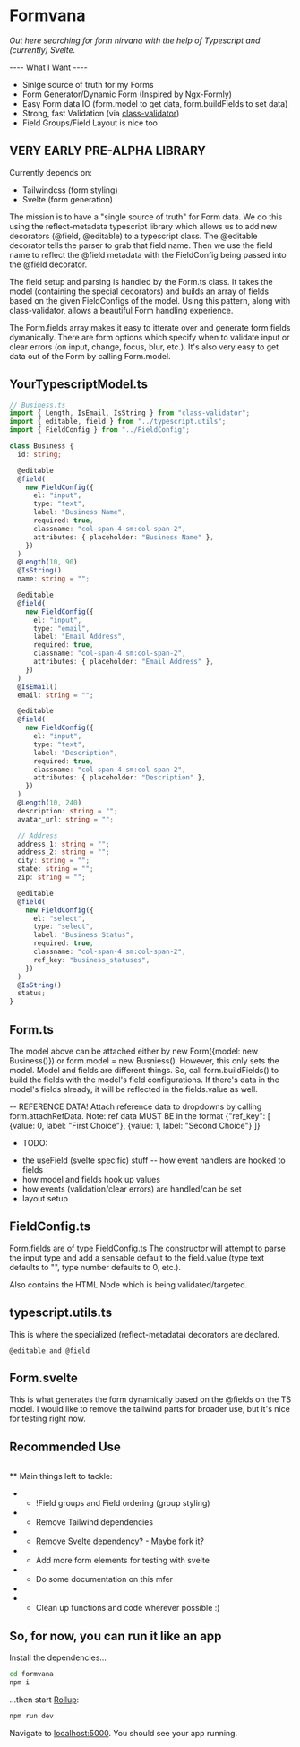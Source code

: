 # Formvana

_Out here searching for form nirvana with the help of Typescript and (currently) Svelte._

---- What I Want ----

- Sinlge source of truth for my Forms
- Form Generator/Dynamic Form (Inspired by Ngx-Formly)
- Easy Form data IO (form.model to get data, form.buildFields to set data)
- Strong, fast Validation (via [class-validator](https://github.com/typestack/class-validator))
- Field Groups/Field Layout is nice too

## VERY EARLY PRE-ALPHA LIBRARY

Currently depends on:

- Tailwindcss (form styling)
- Svelte (form generation)

The mission is to have a "single source of truth" for Form data.
We do this using the reflect-metadata typescript library which allows us to add new decorators (@field, @editable) to a typescript class.
The @editable decorator tells the parser to grab that field name.
Then we use the field name to reflect the @field metadata with the FieldConfig being passed into the @field decorator.

The field setup and parsing is handled by the Form.ts class.
It takes the model (containing the special decorators) and builds an array of fields based on the given FieldConfigs of the model.
Using this pattern, along with class-validator, allows a beautiful Form handling experience.

The Form.fields array makes it easy to itterate over and generate form fields dymanically. There are form options which specify when to validate input or clear errors (on input, change, focus, blur, etc.).
It's also very easy to get data out of the Form by calling Form.model.

## YourTypescriptModel.ts

```ts
// Business.ts
import { Length, IsEmail, IsString } from "class-validator";
import { editable, field } from "../typescript.utils";
import { FieldConfig } from "../FieldConfig";

class Business {
  id: string;

  @editable
  @field(
    new FieldConfig({
      el: "input",
      type: "text",
      label: "Business Name",
      required: true,
      classname: "col-span-4 sm:col-span-2",
      attributes: { placeholder: "Business Name" },
    })
  )
  @Length(10, 90)
  @IsString()
  name: string = "";

  @editable
  @field(
    new FieldConfig({
      el: "input",
      type: "email",
      label: "Email Address",
      required: true,
      classname: "col-span-4 sm:col-span-2",
      attributes: { placeholder: "Email Address" },
    })
  )
  @IsEmail()
  email: string = "";

  @editable
  @field(
    new FieldConfig({
      el: "input",
      type: "text",
      label: "Description",
      required: true,
      classname: "col-span-4 sm:col-span-2",
      attributes: { placeholder: "Description" },
    })
  )
  @Length(10, 240)
  description: string = "";
  avatar_url: string = "";

  // Address
  address_1: string = "";
  address_2: string = "";
  city: string = "";
  state: string = "";
  zip: string = "";

  @editable
  @field(
    new FieldConfig({
      el: "select",
      type: "select",
      label: "Business Status",
      required: true,
      classname: "col-span-4 sm:col-span-2",
      ref_key: "business_statuses",
    })
  )
  @IsString()
  status;
}
```

## Form.ts

The model above can be attached either by new Form({model: new Business()}) or form.model = new Busniess().
However, this only sets the model.
Model and fields are different things.
So, call form.buildFields() to build the fields with the model's field configurations.
If there's data in the model's fields already, it will be reflected in the fields.value as well.

-- REFERENCE DATA!
Attach reference data to dropdowns by calling form.attachRefData.
Note: ref data MUST BE in the format {"ref_key": [
{value: 0, label: "First Choice"},
{value: 1, label: "Second Choice"}
]}

* TODO:
- the useField (svelte specific) stuff
	-- how event handlers are hooked to fields
- how model and fields hook up values
- how events (validation/clear errors) are handled/can be set
- layout setup

## FieldConfig.ts
Form.fields are of type FieldConfig.ts
The constructor will attempt to parse the input type and add a sensable default to the field.value (type text defaults to "", type number defaults to 0, etc.).

Also contains the HTML Node which is being validated/targeted.

## typescript.utils.ts
This is where the specialized (reflect-metadata) decorators are declared.
```
@editable and @field
```

## Form.svelte
This is what generates the form dynamically based on the @fields on the TS model. I would like to remove the tailwind parts for broader use, but it's nice for testing right now.

## Recommended Use

```commands go here

```

\*\* Main things left to tackle:

- - !Field groups and Field ordering (group styling)
- - Remove Tailwind dependencies
- - Remove Svelte dependency? - Maybe fork it?
- - Add more form elements for testing with svelte
- - Do some documentation on this mfer
-
- - Clean up functions and code wherever possible :)

<!-- *Note that you will need to have [Node.js](https://nodejs.org) 15.7.0 installed, for now.* -->

## So, for now, you can run it like an app

Install the dependencies...

```bash
cd formvana
npm i
```

...then start [Rollup](https://rollupjs.org):

```bash
npm run dev
```

Navigate to [localhost:5000](http://localhost:5000). You should see your app running.
